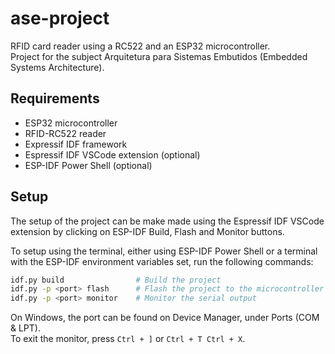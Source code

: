 # ase-project

RFID card reader using a RC522 and an ESP32 microcontroller.  
Project for the subject Arquitetura para Sistemas Embutidos (Embedded Systems Architecture).

## Requirements

- ESP32 microcontroller
- RFID-RC522 reader
- Expressif IDF framework
- Espressif IDF VSCode extension (optional)
- ESP-IDF Power Shell (optional)

## Setup

The setup of the project can be make made using the Espressif IDF VSCode extension by clicking on ESP-IDF Build, Flash and Monitor buttons.

To setup using the terminal, either using ESP-IDF Power Shell or a terminal with the ESP-IDF environment variables set, run the following commands:

```bash
idf.py build                # Build the project
idf.py -p <port> flash      # Flash the project to the microcontroller
idf.py -p <port> monitor    # Monitor the serial output
```

On Windows, the port can be found on Device Manager, under Ports (COM & LPT).  
To exit the monitor, press ```Ctrl + ]``` or ```Ctrl + T Ctrl + X```.